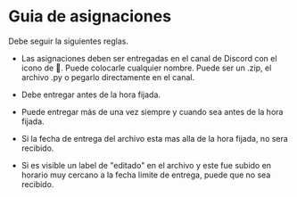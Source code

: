 # Guia de asignaciones

Debe seguir la siguientes reglas.

- Las asignaciones deben ser entregadas en el canal de Discord con el icono de 🐍. Puede colocarle cualquier nombre. Puede ser un .zip, el archivo .py o pegarlo directamente en el canal.

- Debe entregar antes de la hora fijada.

- Puede entregar más de una vez siempre y cuando sea antes de la hora fijada.

- Si la fecha de entrega del archivo esta mas alla de la hora fijada, no sera recibido.

- Si es visible un label de "editado" en el archivo y este fue subido en horario muy cercano a la fecha limite de entrega, puede que no sea recibido.